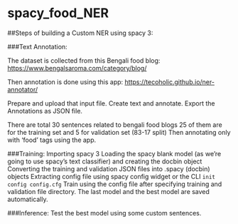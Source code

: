 # spacy_food_NER

##Steps of building a Custom NER using spacy 3:

###Text Annotation:

The dataset is collected from this Bengali food blog:
https://www.bengalsaroma.com/category/blog/

Then annotation is done using this app:
https://tecoholic.github.io/ner-annotator/

Prepare and upload that input file.
Create text and annotate.
Export the Annotations as JSON file. 

There are total 30 sentences related to bengali food blogs
25 of them are for the training set and 5 for validation set (83-17 split)
Then annotating only with ‘food’ tags using the app.

###Training:
Importing spacy 3
Loading the spacy blank model (as we’re going to use spacy’s text classifier) and creating the docbin object
Converting the training and validation JSON files into .spacy (docbin) objects
Extracting config file using spacy config widget or the CLI 
```init config config.cfg``` 
Train using the config file after specifying training and validation file directory.
The last model and the best model are saved automatically. 

###Inference:
Test the best model using some custom sentences.
